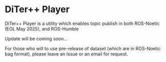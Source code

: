 # DiTer++ Player

DiTer++ Player is a utility which enables topic publish in both ROS-Noetic (EOL May 2025), and ROS-Humble

Update will be coming soon... 

For those who will to use pre-release of dataset (which are in ROS-Noetic bag format), please leave an Issue or an email for request. 

